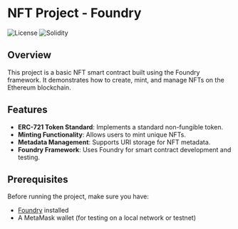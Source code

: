 # NFT Project - Foundry

![License](https://img.shields.io/github/license/EmilGallajov/NFT-Project-Foundry)
![Solidity](https://img.shields.io/badge/Solidity-%5E0.8.0-blue)

## Overview
This project is a basic NFT smart contract built using the Foundry framework. It demonstrates how to create, mint, and manage NFTs on the Ethereum blockchain.

## Features
- **ERC-721 Token Standard**: Implements a standard non-fungible token.
- **Minting Functionality**: Allows users to mint unique NFTs.
- **Metadata Management**: Supports URI storage for NFT metadata.
- **Foundry Framework**: Uses Foundry for smart contract development and testing.

## Prerequisites
Before running the project, make sure you have:
- [Foundry](https://book.getfoundry.sh/) installed
- A MetaMask wallet (for testing on a local network or testnet)